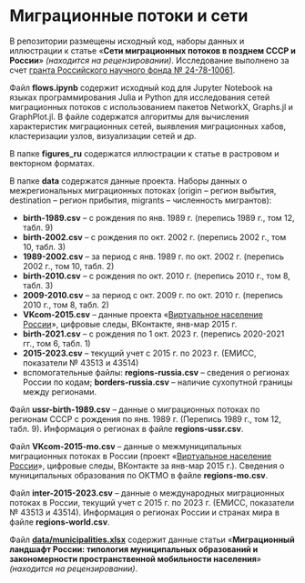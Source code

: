 # Миграционные потоки и сети
В репозитории размещены исходный код, наборы данных и иллюстрации к статье «**Сети миграционных потоков в позднем СССР и России**» *(находится на рецензировании)*. Исследование выполнено за счет [гранта Российского научного фонда № 24-78-10061](https://arcdem.ru/).

Файл **flows.ipynb** содержит исходный код для Jupyter Notebook на языках программирования Julia и Python для исследования сетей миграционных потоков с использованием пакетов NetworkX, Graphs.jl и GraphPlot.jl. В файле содержатся алгоритмы для вычисления характеристик миграционных сетей, выявления миграционных хабов, кластеризации узлов, визуализации сетей и др.

В папке **figures_ru** содержатся иллюстрации к статье в растровом и векторном форматах.

В папке **data** содержатся данные проекта. Наборы данных о межрегиональных миграционных потоках (origin – регион выбытия, destination – регион прибытия, migrants – численность мигрантов): 

* **birth-1989.csv** – с рождения по янв. 1989 г. (перепись 1989 г., том 12, табл. 9)
* **birth-2002.csv** – с рождения по окт. 2002 г. (перепись 2002 г., том 10, табл. 3)
* **1989-2002.csv** – за период с янв. 1989 г. по окт. 2002 г. (перепись 2002 г., том 10, табл. 2)
* **birth-2010.csv** – с рождения по окт. 2010 г. (перепись 2010 г., том 8, табл. 3)
* **2009-2010.csv** – за период с окт. 2009 г. по окт. 2010 г. (перепись 2010 г., том 8, табл. 2)
* **VKcom-2015.csv** – данные проекта «[Виртуальное население России](https://webcensus.ru/)», цифровые следы, ВКонтакте, янв-мар 2015 г.
* **birth-2021.csv** – с рождения по 1 окт. 2023 г. (перепись 2020-2021 гг., том 6, табл. 1)
* **2015-2023.csv** – текущий учет с 2015 г. по 2023 г. (ЕМИСС, показатели № 43513 и 43514)
* вспомогательные файлы: **regions-russia.csv** – сведения о регионах России по кодам; **borders-russia.csv** – наличие сухопутной границы между регионами.

Файл **ussr-birth-1989.csv** – данные о миграционных потоках по регионам СССР с рождения по янв. 1989 г. (Перепись 1989 г., том 12, табл. 9). Информация о регионах в файле **regions-ussr.csv**.

Файл **VKcom-2015-mo.csv** – данные о межмуниципальных миграционных потоках в России (проект «[Виртуальное население России](https://webcensus.ru/)», цифровые следы, ВКонтакте за янв-мар 2015 г.). Сведения о муниципальных образования по ОКТМО в файле **regions-mo.csv**.

Файл **inter-2015-2023.csv** – данные о международных миграционных потоках в России, текущий учет с 2015 г. по 2023 г. (ЕМИСС, показатели № 43513 и 43514). Информация о регионах России и странах мира в файле **regions-world.csv**.

Файл [**data/municipalities.xlsx**](/data/municipalities.xlsx) содержит данные статьи «**Миграционный ландшафт России: типология муниципальных образований и закономерности пространственной мобильности населения**» *(находится на рецензировании)*.
